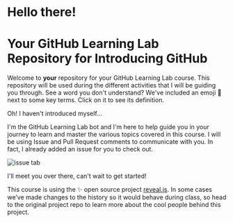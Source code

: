 # Hello there!

# Your GitHub Learning Lab Repository for Introducing GitHub

Welcome to **your** repository for your GitHub Learning Lab course. This repository will be used during the different activities that I will be guiding you through. See a word you don't understand? We've included an emoji 📖 next to some key terms. Click on it to see its definition.

Oh! I haven't introduced myself...

I'm the GitHub Learning Lab bot and I'm here to help guide you in your journey to learn and master the various topics covered in this course. I will be using Issue and Pull Request comments to communicate with you. In fact, I already added an issue for you to check out.

![issue tab](https://lab.github.com/public/images/issue_tab.png)

I'll meet you over there, can't wait to get started!

This course is using the :sparkles: open source project [reveal.js](https://github.com/hakimel/reveal.js/). In some cases we’ve made changes to the history so it would behave during class, so head to the original project repo to learn more about the cool people behind this project.
